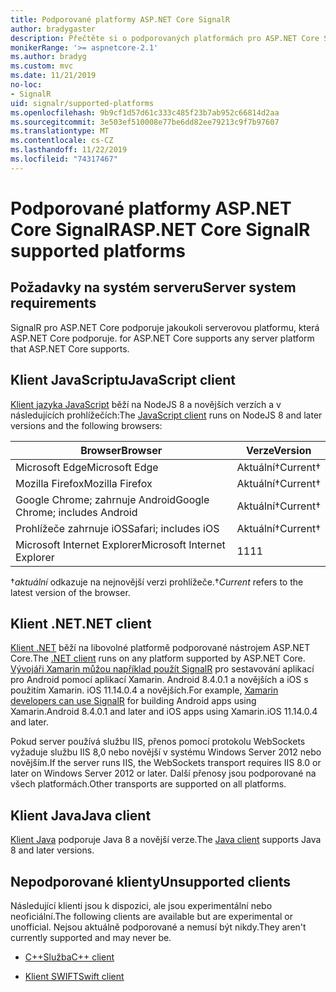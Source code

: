 ```yaml
---
title: Podporované platformy ASP.NET Core SignalR
author: bradygaster
description: Přečtěte si o podporovaných platformách pro ASP.NET Core SignalR.
monikerRange: '>= aspnetcore-2.1'
ms.author: bradyg
ms.custom: mvc
ms.date: 11/21/2019
no-loc:
- SignalR
uid: signalr/supported-platforms
ms.openlocfilehash: 9b9cf1d57d61c333c485f23b7ab952c66814d2aa
ms.sourcegitcommit: 3e503ef510008e77be6dd82ee79213c9f7b97607
ms.translationtype: MT
ms.contentlocale: cs-CZ
ms.lasthandoff: 11/22/2019
ms.locfileid: "74317467"
---
```

# <a name="aspnet-core-opno-locsignalr-supported-platforms"></a><span data-ttu-id="65c1b-103">Podporované platformy ASP.NET Core SignalR</span><span class="sxs-lookup"><span data-stu-id="65c1b-103">ASP.NET Core SignalR supported platforms</span></span>

## <a name="server-system-requirements"></a><span data-ttu-id="65c1b-104">Požadavky na systém serveru</span><span class="sxs-lookup"><span data-stu-id="65c1b-104">Server system requirements</span></span>

SignalR<span data-ttu-id="65c1b-105"> pro ASP.NET Core podporuje jakoukoli serverovou platformu, která ASP.NET Core podporuje.</span><span class="sxs-lookup"><span data-stu-id="65c1b-105"> for ASP.NET Core supports any server platform that ASP.NET Core supports.</span></span>

## <a name="javascript-client"></a><span data-ttu-id="65c1b-106">Klient JavaScriptu</span><span class="sxs-lookup"><span data-stu-id="65c1b-106">JavaScript client</span></span>

<span data-ttu-id="65c1b-107">[Klient jazyka JavaScript](xref:signalr/javascript-client) běží na NodeJS 8 a novějších verzích a v následujících prohlížečích:</span><span class="sxs-lookup"><span data-stu-id="65c1b-107">The [JavaScript client](xref:signalr/javascript-client) runs on NodeJS 8 and later versions and the following browsers:</span></span>

| <span data-ttu-id="65c1b-108">Browser</span><span class="sxs-lookup"><span data-stu-id="65c1b-108">Browser</span></span>                         | <span data-ttu-id="65c1b-109">Verze</span><span class="sxs-lookup"><span data-stu-id="65c1b-109">Version</span></span>         |
| ------------------------------- | --------------- |
| <span data-ttu-id="65c1b-110">Microsoft Edge</span><span class="sxs-lookup"><span data-stu-id="65c1b-110">Microsoft Edge</span></span>                  | <span data-ttu-id="65c1b-111">Aktuální&dagger;</span><span class="sxs-lookup"><span data-stu-id="65c1b-111">Current&dagger;</span></span> |
| <span data-ttu-id="65c1b-112">Mozilla Firefox</span><span class="sxs-lookup"><span data-stu-id="65c1b-112">Mozilla Firefox</span></span>                 | <span data-ttu-id="65c1b-113">Aktuální&dagger;</span><span class="sxs-lookup"><span data-stu-id="65c1b-113">Current&dagger;</span></span> |
| <span data-ttu-id="65c1b-114">Google Chrome; zahrnuje Android</span><span class="sxs-lookup"><span data-stu-id="65c1b-114">Google Chrome; includes Android</span></span> | <span data-ttu-id="65c1b-115">Aktuální&dagger;</span><span class="sxs-lookup"><span data-stu-id="65c1b-115">Current&dagger;</span></span> |
| <span data-ttu-id="65c1b-116">Prohlížeče zahrnuje iOS</span><span class="sxs-lookup"><span data-stu-id="65c1b-116">Safari; includes iOS</span></span>            | <span data-ttu-id="65c1b-117">Aktuální&dagger;</span><span class="sxs-lookup"><span data-stu-id="65c1b-117">Current&dagger;</span></span> |
| <span data-ttu-id="65c1b-118">Microsoft Internet Explorer</span><span class="sxs-lookup"><span data-stu-id="65c1b-118">Microsoft Internet Explorer</span></span>     | <span data-ttu-id="65c1b-119">11</span><span class="sxs-lookup"><span data-stu-id="65c1b-119">11</span></span>              |

<span data-ttu-id="65c1b-120">&dagger;*aktuální* odkazuje na nejnovější verzi prohlížeče.</span><span class="sxs-lookup"><span data-stu-id="65c1b-120">&dagger;*Current* refers to the latest version of the browser.</span></span>

## <a name="net-client"></a><span data-ttu-id="65c1b-121">Klient .NET</span><span class="sxs-lookup"><span data-stu-id="65c1b-121">.NET client</span></span>

<span data-ttu-id="65c1b-122">[Klient .NET](xref:signalr/dotnet-client) běží na libovolné platformě podporované nástrojem ASP.NET Core.</span><span class="sxs-lookup"><span data-stu-id="65c1b-122">The [.NET client](xref:signalr/dotnet-client) runs on any platform supported by ASP.NET Core.</span></span> <span data-ttu-id="65c1b-123">[Vývojáři Xamarin můžou například použít SignalR](https://github.com/aspnet/Announcements/issues/305) pro sestavování aplikací pro Android pomocí aplikací Xamarin. Android 8.4.0.1 a novějších a iOS s použitím Xamarin. iOS 11.14.0.4 a novějších.</span><span class="sxs-lookup"><span data-stu-id="65c1b-123">For example, [Xamarin developers can use SignalR](https://github.com/aspnet/Announcements/issues/305) for building Android apps using Xamarin.Android 8.4.0.1 and later and iOS apps using Xamarin.iOS 11.14.0.4 and later.</span></span>

<span data-ttu-id="65c1b-124">Pokud server používá službu IIS, přenos pomocí protokolu WebSockets vyžaduje službu IIS 8,0 nebo novější v systému Windows Server 2012 nebo novějším.</span><span class="sxs-lookup"><span data-stu-id="65c1b-124">If the server runs IIS, the WebSockets transport requires IIS 8.0 or later on Windows Server 2012 or later.</span></span> <span data-ttu-id="65c1b-125">Další přenosy jsou podporované na všech platformách.</span><span class="sxs-lookup"><span data-stu-id="65c1b-125">Other transports are supported on all platforms.</span></span>

## <a name="java-client"></a><span data-ttu-id="65c1b-126">Klient Java</span><span class="sxs-lookup"><span data-stu-id="65c1b-126">Java client</span></span>

<span data-ttu-id="65c1b-127">[Klient Java](xref:signalr/java-client) podporuje Java 8 a novější verze.</span><span class="sxs-lookup"><span data-stu-id="65c1b-127">The [Java client](xref:signalr/java-client) supports Java 8 and later versions.</span></span>

## <a name="unsupported-clients"></a><span data-ttu-id="65c1b-128">Nepodporované klienty</span><span class="sxs-lookup"><span data-stu-id="65c1b-128">Unsupported clients</span></span>

<span data-ttu-id="65c1b-129">Následující klienti jsou k dispozici, ale jsou experimentální nebo neoficiální.</span><span class="sxs-lookup"><span data-stu-id="65c1b-129">The following clients are available but are experimental or unofficial.</span></span> <span data-ttu-id="65c1b-130">Nejsou aktuálně podporované a nemusí být nikdy.</span><span class="sxs-lookup"><span data-stu-id="65c1b-130">They aren't currently supported and may never be.</span></span>

* <span data-ttu-id="65c1b-131">[C++Služba](https://github.com/aspnet/SignalR/tree/master/clients/cpp)</span><span class="sxs-lookup"><span data-stu-id="65c1b-131">[C++ client](https://github.com/aspnet/SignalR/tree/master/clients/cpp)</span></span>

* <span data-ttu-id="65c1b-132">[Klient SWIFT](https://github.com/moozzyk/SignalR-Client-Swift)</span><span class="sxs-lookup"><span data-stu-id="65c1b-132">[Swift client](https://github.com/moozzyk/SignalR-Client-Swift)</span></span>
